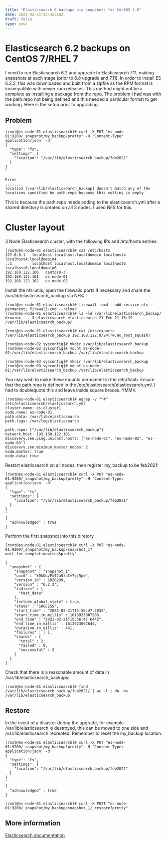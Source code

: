```yaml
---
title: "Elasticsearch 6 backups via snapshots for CentOS 7.0"
date: 2021-02-21T15:42:18Z
draft: false
type: post
---
```


# Elasticsearch 6.2 backups on CentOS 7/RHEL 7

I need to run Elasticsearch 6.2 and upgrade to Elasticsearch 7.11, making snapshots at each stage (prior to 6.8 upgrade and 7.11). In order to install ES 6.2.2, this was downloaded and built from a zipfile as the RPM format is incompatible with newer rpm releases. This method might not be a complete as installing a package from the repo, The problem I had was with the path.repo not being defined and this needed a particular format to get working. Here is the setup prior to upgrading.

## Problem

```
[root@es-node-01 elasticsearch]# curl -X PUT "es-node-01:9200/_snapshot/my_backup?pretty" -H 'Content-Type: application/json' -d'
{
  "type": "fs",
  "settings": {
    "location": "/var/lib/elasticsearch_backup/feb2021"
  }
}
'

Error
........
location [/var/lib/elasticsearch_backup] doesn't match any of the locations specified by path.repo because this setting is empty
```

This is because the path.repo needs adding to the elasticsearch.yml after a shared directory is created on all 3 nodes. I used NFS for this.

# Cluster layout

3 Node Elasticsearch cluster, with the following IPs and /etc/hosts entries:

```
[root@es-node-01 elasticsearch]# cat /etc/hosts
127.0.0.1   localhost localhost.localdomain localhost4 localhost4.localdomain4
::1         localhost localhost.localdomain localhost6 localhost6.localdomain6
192.168.122.106   centos8-3
192.168.122.101   es-node-01
192.168.122.102   es-node-02
```

Install the nfs-utils, open the firewalld ports if necessary and share the /var/lib/elasticsearch_backup via NFS:

```
[root@es-node-01 elasticsearch]# firewall -cmd --add-service nfs --permanent; firewall-cmd --reload
[root@es-node-01 elasticsearch]# ls -ld /var/lib/elasticsearch_backup/
drwxrwx---. 3 elasticsearch elasticsearch 21 Feb 21 15:19 /var/lib/elasticsearch_backup/

[root@es-node-01 elasticsearch]# cat /etc/exports
/var/lib/elasticsearch_backup 192.168.122.0/24(rw,no_root_squash)

[root@es-node-02 sysconfig]# mkdir /var/lib/elasticsearch_backup
[root@es-node-02 sysconfig]# mount es-node-01:/var/lib/elasticsearch_backup /var/lib/elasticsearch_backup

[root@es-node-03 sysconfig]# mkdir /var/lib/elasticsearch_backup
[root@es-node-03 sysconfig]# mount es-node-01:/var/lib/elasticsearch_backup /var/lib/elasticsearch_backup

```
You may wish to make these mounts permanent in the /etc/fstab. Ensure that the path.repo is defined in the /etc/elasticsearch/elasticsearch.yml. I had to doublequote this and leave inside square braces. YMMV.

```
[root@es-node-01 elasticsearch]# egrep -v "^#" /etc/elasticsearch/elasticsearch.yml
cluster.name: es-cluster1
node.name: es-node-01
path.data: /var/lib/elasticsearch
path.logs: /var/log/elasticsearch

path.repo: ["/var/lib/elasticsearch_backup"]
network.host: 192.168.122.101
discovery.zen.ping.unicast.hosts: ["es-node-01", "es-node-02", "es-node-03"]
discovery.zen.minimum_master_nodes: 2
node.master: true
node.data: true
```
Restart elasticsearch on all nodes, then register my_backup to be feb2021:

```
[root@es-node-01 elasticsearch]# curl -X PUT "es-node-01:9200/_snapshot/my_backup?pretty" -H 'Content-Type: application/json' -d'
{
  "type": "fs",
  "settings": {
    "location": "/var/lib/elasticsearch_backup/feb2021"
  }
}
'
{
  "acknowledged" : true
}
```
Perform the first snapshot into this diretory

```
[root@es-node-01 elasticsearch]# curl -X PUT "es-node-01:9200/_snapshot/my_backup/snapshot_1?wait_for_completion=true&pretty"

{
  "snapshot" : {
    "snapshot" : "snapshot_1",
    "uuid" : "Y0kOqvFmT2a5zaIv7gj5pw",
    "version_id" : 6020299,
    "version" : "6.2.2",
    "indices" : [
      "test_data"
    ],
    "include_global_state" : true,
    "state" : "SUCCESS",
    "start_time" : "2021-02-21T15:56:47.203Z",
    "start_time_in_millis" : 1613923007203,
    "end_time" : "2021-02-21T15:56:47.644Z",
    "end_time_in_millis" : 1613923007644,
    "duration_in_millis" : 441,
    "failures" : [ ],
    "shards" : {
      "total" : 2,
      "failed" : 0,
      "successful" : 2
    }
  }
}
```

Check that there is a reasonable amount of data in /var/lib/elasticsearch_backups:
```
[root@es-node-01 elasticsearch]# find /var/lib/elasticsearch_backup/feb2021/ | wc -l ; du -hs /var/lib/elasticsearch_backup
```

## Restore

In the event of a disaster during the upgrade, for example /var/lib/elasticsearch is destroyed, this can be moved to one side and /var/lib/elasticsearch recreated. Remember to reset the my_backup location:

```
[root@es-node-01 elasticsearch]# curl -X PUT "es-node-01:9200/_snapshot/my_backup?pretty" -H 'Content-Type: application/json' -d'
{
  "type": "fs",
  "settings": {
    "location": "/var/lib/elasticsearch_backup/feb2021"
  }
}
'
{
  "acknowledged" : true
}
```

```
[root@es-node-01 elasticsearch]# curl -X POST "es-node-01:9200/_snapshot/my_backup/snapshot_1/_restore?pretty"
```

## More information

[Elasticsearch documentation](https://www.elastic.co/guide/en/elasticsearch/reference/6.8/modules-snapshots.html)

